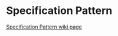 Specification Pattern
=====================

[Specification Pattern wiki page](https://en.wikipedia.org/wiki/Specification_pattern)
